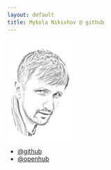 ```yaml
---
layout: default
title: Mykola Nikishov @ github
---
```

![me](/me.png)

* [@github](https://github.com/manandbytes)
* [@openhub](https://www.openhub.net/accounts/manandbytes)
